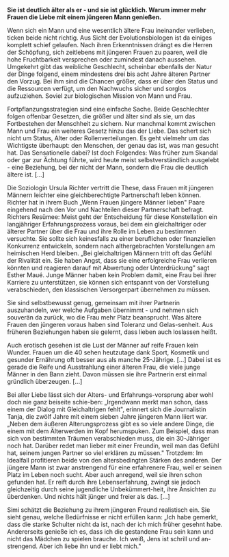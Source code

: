 **Sie ist deutlich älter als er - und sie ist glücklich. Warum immer mehr Frauen die Liebe mit einem jüngeren Mann genießen.**

Wenn sich ein Mann und eine wesentlich ältere Frau ineinander verlieben, ticken beide nicht richtig. Aus Sicht der Evolutionsbiologen ist da einiges komplett schief gelaufen. Nach ihren Erkenntnissen drängt es die Herren der Schöpfung, sich zeitlebens mit jüngeren Frauen zu paaren, weil die hohe Fruchtbarkeit versprechen oder zumindest danach aussehen. Umgekehrt gibt das weibliche Geschlecht, scheinbar ebenfalls der Natur der Dinge folgend, einem mindestens drei bis acht Jahre älteren Partner den Vorzug. Bei ihm sind die Chancen größer, dass er über den Status und die Ressourcen verfügt, um den Nachwuchs sicher und sorglos aufzuziehen. Soviel zur biologischen Mission von Mann und Frau.

Fortpflanzungsstrategien sind eine einfache Sache.
Beide Geschlechter folgen offenbar Gesetzen, die größer und älter sind als sie, um das Fortbestehen der Menschheit zu sichern. Nur manchmal kommt zwischen Mann und Frau ein weiteres Gesetz hinzu das der Liebe. Das schert sich nicht um Status, Alter oder Rollenverteilungen. Es geht vielmehr um das Wichtigste überhaupt: den Menschen, der genau das ist, was man gesucht hat. Das Sensationelle dabei? Ist doch Folgendes: Was früher zum Skandal oder gar zur Ächtung führte, wird heute meist selbstverständlich ausgelebt - eine Beziehung, bei der nicht der Mann, sondern die Frau die deutlich ältere ist. [...] 

Die Soziologin Ursula Richter vertritt die These, dass Frauen mit jüngeren Männern leichter eine gleichberechtigte Partnerschaft leben können. Richter hat in ihrem Buch „Wenn Frauen jüngere Männer lieben" Paare eingehend nach den Vor und Nachteilen dieser Partnerschaft befragt. Richters Resümee: Meist geht der Entscheidung für diese Konstellation ein langjähriger Erfahrungsprozess voraus, bei dem ein gleichaltriger oder älterer Partner über die Frau und ihre Rolle im Leben zu bestimmen versuchte. Sie sollte sich keinesfalls zu einer beruflichen oder finanziellen Konkurrenz entwickeln, sondern nach althergebrachten Vorstellungen am heimischen Herd bleiben. „Bei gleichaltrigen Männern tritt oft das Gefühl der Rivalität ein. Sie haben Angst, dass sie eine erfolgreiche Frau verlieren könnten und reagieren darauf mit Abwertung oder Unterdrückung" sagt Esther Maué.
Junge Männer haben kein Problem damit, eine Frau bei ihrer Karriere zu unterstützen, sie können sich entspannt von der Vorstellung verabschieden, den klassischen Versorgerpart übernehmen zu müssen.

Sie sind selbstbewusst genug, gemeinsam mit ihrer Partnerin auszuhandeln, wer welche Aufgaben übernimmt - und nehmen sich souverän da zurück, wo die Frau mehr Platz beansprucht. Was ältere Frauen den jüngeren voraus haben sind Toleranz und Gelas-senheit. Aus früheren Beziehungen haben sie gelernt, dass lieben auch loslassen heißt.

Auch erotisch gesehen ist die Lust der Männer auf reife Frauen kein Wunder. Frauen um die 40 sehen heutzutage dank Sport, Kosmetik und gesunder Ernährung oft besser aus als manche 25-Jährige. [...] Dabei ist es gerade die Reife und Ausstrahlung einer älteren Frau, die viele junge Männer in den Bann zieht. Davon müssen sie ihre Partnerin erst einmal gründlich überzeugen. [...]

Bei aller Liebe lässt sich der Alters- und Erfahrungs-vorsprung aber wohl doch nie ganz beiseite schie-ben: „Irgendwann merkt man schon, dass einem der Dialog mit Gleichaltrigen fehlt", erinnert sich die Journalistin Tanja, die zwölf Jahre mit einem sieben Jahre jüngeren Mann liiert war. „Neben dem äußeren Alterungsprozess gibt es so viele andere Dinge, die einem mit dem Älterwerden im Kopf herumspuken. Zum Beispiel, dass man sich von bestimmten Träumen verabschieden muss, die ein 30-Jähriger noch hat. Darüber redet man lieber mit einer Freundin, weil man das Gefühl hat, seinem jungen Partner so viel erklären zu müssen." Trotzdem: Im Idealfall profitieren beide von den altersbedingten Stärken des anderen. Der jüngere Mann ist zwar anstrengend für eine erfahrenere Frau, weil er seinen Platz im Leben noch sucht. Aber auch anregend, weil sie ihren schon gefunden hat. Er reift durch ihre Lebenserfahrung, zwingt sie jedoch gleichzeitig durch seine jugendliche Unbekümmert-heit, ihre Ansichten zu überdenken. Und nichts hält jünger und freier als das. [...]

Simi schätzt die Beziehung zu ihrem jüngeren Freund realistisch ein. Sie sieht genau, welche Bedürfnisse er nicht erfüllen kann: „Ich habe gemerkt, dass die starke Schulter nicht da ist, nach der ich mich früher gesehnt habe. Andererseits genieße ich es, dass ich die gestandene Frau sein kann und nicht das Mädchen zu spielen brauche. Ich weiß, Jens ist schrill und an-strengend. Aber ich liebe ihn und er liebt mich."